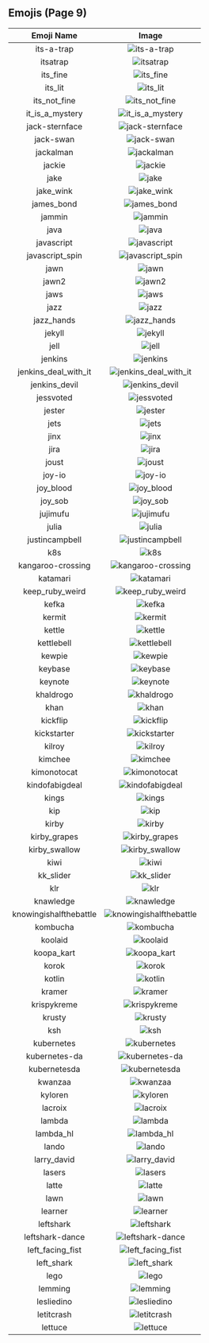 
  ## Emojis (Page 9)
  |Emoji Name|Image|
  | :-: | :-: |
  |its-a-trap| ![its-a-trap](/output/its-a-trap)|
  |itsatrap| ![itsatrap](/output/itsatrap.png)|
  |its_fine| ![its_fine](/output/its_fine.png)|
  |its_lit| ![its_lit](/output/its_lit.png)|
  |its_not_fine| ![its_not_fine](/output/its_not_fine.png)|
  |it_is_a_mystery| ![it_is_a_mystery](/output/it_is_a_mystery.png)|
  |jack-sternface| ![jack-sternface](/output/jack-sternface.png)|
  |jack-swan| ![jack-swan](/output/jack-swan.png)|
  |jackalman| ![jackalman](/output/jackalman.png)|
  |jackie| ![jackie](/output/jackie.jpg)|
  |jake| ![jake](/output/jake.jpg)|
  |jake_wink| ![jake_wink](/output/jake_wink.gif)|
  |james_bond| ![james_bond](/output/james_bond.png)|
  |jammin| ![jammin](/output/jammin.gif)|
  |java| ![java](/output/java.png)|
  |javascript| ![javascript](/output/javascript.png)|
  |javascript_spin| ![javascript_spin](/output/javascript_spin.gif)|
  |jawn| ![jawn](/output/jawn.png)|
  |jawn2| ![jawn2](/output/jawn2.png)|
  |jaws| ![jaws](/output/jaws.png)|
  |jazz| ![jazz](/output/jazz.png)|
  |jazz_hands| ![jazz_hands](/output/jazz_hands)|
  |jekyll| ![jekyll](/output/jekyll.png)|
  |jell| ![jell](/output/jell.jpg)|
  |jenkins| ![jenkins](/output/jenkins.png)|
  |jenkins_deal_with_it| ![jenkins_deal_with_it](/output/jenkins_deal_with_it.png)|
  |jenkins_devil| ![jenkins_devil](/output/jenkins_devil.png)|
  |jessvoted| ![jessvoted](/output/jessvoted)|
  |jester| ![jester](/output/jester.jpg)|
  |jets| ![jets](/output/jets.png)|
  |jinx| ![jinx](/output/jinx.png)|
  |jira| ![jira](/output/jira.png)|
  |joust| ![joust](/output/joust.png)|
  |joy-io| ![joy-io](/output/joy-io.png)|
  |joy_blood| ![joy_blood](/output/joy_blood.png)|
  |joy_sob| ![joy_sob](/output/joy_sob.png)|
  |jujimufu| ![jujimufu](/output/jujimufu.jpg)|
  |julia| ![julia](/output/julia.jpg)|
  |justincampbell| ![justincampbell](/output/justincampbell)|
  |k8s| ![k8s](/output/k8s)|
  |kangaroo-crossing| ![kangaroo-crossing](/output/kangaroo-crossing.jpg)|
  |katamari| ![katamari](/output/katamari.gif)|
  |keep_ruby_weird| ![keep_ruby_weird](/output/keep_ruby_weird.png)|
  |kefka| ![kefka](/output/kefka.gif)|
  |kermit| ![kermit](/output/kermit.png)|
  |kettle| ![kettle](/output/kettle.jpg)|
  |kettlebell| ![kettlebell](/output/kettlebell.jpg)|
  |kewpie| ![kewpie](/output/kewpie.jpg)|
  |keybase| ![keybase](/output/keybase.png)|
  |keynote| ![keynote](/output/keynote.jpg)|
  |khaldrogo| ![khaldrogo](/output/khaldrogo.jpg)|
  |khan| ![khan](/output/khan.gif)|
  |kickflip| ![kickflip](/output/kickflip.gif)|
  |kickstarter| ![kickstarter](/output/kickstarter.png)|
  |kilroy| ![kilroy](/output/kilroy.png)|
  |kimchee| ![kimchee](/output/kimchee.png)|
  |kimonotocat| ![kimonotocat](/output/kimonotocat.png)|
  |kindofabigdeal| ![kindofabigdeal](/output/kindofabigdeal.png)|
  |kings| ![kings](/output/kings.png)|
  |kip| ![kip](/output/kip.jpg)|
  |kirby| ![kirby](/output/kirby.gif)|
  |kirby_grapes| ![kirby_grapes](/output/kirby_grapes.gif)|
  |kirby_swallow| ![kirby_swallow](/output/kirby_swallow.gif)|
  |kiwi| ![kiwi](/output/kiwi.jpg)|
  |kk_slider| ![kk_slider](/output/kk_slider.jpg)|
  |klr| ![klr](/output/klr.jpg)|
  |knawledge| ![knawledge](/output/knawledge.gif)|
  |knowingishalfthebattle| ![knowingishalfthebattle](/output/knowingishalfthebattle.png)|
  |kombucha| ![kombucha](/output/kombucha.png)|
  |koolaid| ![koolaid](/output/koolaid.png)|
  |koopa_kart| ![koopa_kart](/output/koopa_kart.gif)|
  |korok| ![korok](/output/korok.png)|
  |kotlin| ![kotlin](/output/kotlin.png)|
  |kramer| ![kramer](/output/kramer.gif)|
  |krispykreme| ![krispykreme](/output/krispykreme.jpg)|
  |krusty| ![krusty](/output/krusty.gif)|
  |ksh| ![ksh](/output/ksh.png)|
  |kubernetes| ![kubernetes](/output/kubernetes.png)|
  |kubernetes-da| ![kubernetes-da](/output/kubernetes-da.png)|
  |kubernetesda| ![kubernetesda](/output/kubernetesda)|
  |kwanzaa| ![kwanzaa](/output/kwanzaa.png)|
  |kyloren| ![kyloren](/output/kyloren.png)|
  |lacroix| ![lacroix](/output/lacroix.jpg)|
  |lambda| ![lambda](/output/lambda.png)|
  |lambda_hl| ![lambda_hl](/output/lambda_hl.png)|
  |lando| ![lando](/output/lando.png)|
  |larry_david| ![larry_david](/output/larry_david.png)|
  |lasers| ![lasers](/output/lasers.png)|
  |latte| ![latte](/output/latte.jpg)|
  |lawn| ![lawn](/output/lawn.png)|
  |learner| ![learner](/output/learner.png)|
  |leftshark| ![leftshark](/output/leftshark.png)|
  |leftshark-dance| ![leftshark-dance](/output/leftshark-dance.gif)|
  |left_facing_fist| ![left_facing_fist](/output/left_facing_fist.png)|
  |left_shark| ![left_shark](/output/left_shark.gif)|
  |lego| ![lego](/output/lego.png)|
  |lemming| ![lemming](/output/lemming.gif)|
  |lesliedino| ![lesliedino](/output/lesliedino.jpg)|
  |letitcrash| ![letitcrash](/output/letitcrash.png)|
  |lettuce| ![lettuce](/output/lettuce.jpg)|
  
